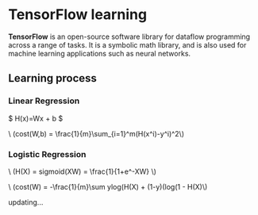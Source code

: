 # TensorFlow learning


**TensorFlow** is an open-source software library for dataflow programming across a range of tasks. It is a symbolic math library, and is also used for machine learning applications such as neural networks.

## Learning process


### **Linear Regression**


$
 H(x)=Wx + b
$

\\ (cost(W,b) = \frac{1}{m}\sum_{i=1}^m(H(x^i)-y^i)^2\\)


### **Logistic Regression**


\\ (H(X) = sigmoid(XW) = \frac{1}{1+e^-XW} \\)

\\ (cost(W) = -\frac{1}{m}\sum ylog(H(X) + (1-y)(log(1 - H(X)\\)

updating...
